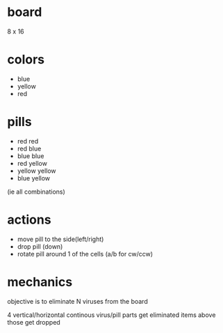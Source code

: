 # board

8 x 16


# colors

- blue
- yellow
- red


# pills

- red red
- red blue
- blue blue
- red yellow
- yellow yellow
- blue yellow

(ie all combinations)


# actions

- move pill to the side(left/right)
- drop pill (down)
- rotate pill around 1 of the cells (a/b for cw/ccw)


# mechanics

objective is to eliminate N viruses from the board

4 vertical/horizontal continous virus/pill parts get eliminated
items above those get dropped
